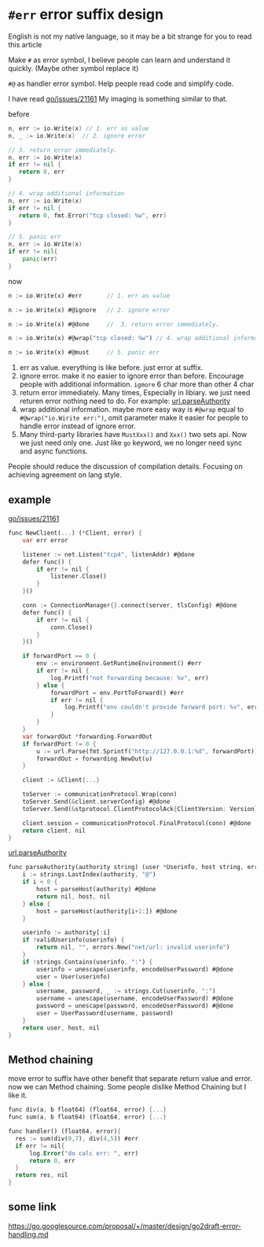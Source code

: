 # `#err` error suffix design
English is not my native language, so it may be a bit strange for you to read this article

Make `#` as error symbol, I believe people can learn and understand it quickly. (Maybe other symbol replace it)

`#@` as handler error symbol. Help people read code and simplify code.

I have read [go/issues/21161](https://github.com/golang/go/issues/21161)
My imaging is something similar to that.

before
```go
n, err := io.Write(x) // 1. err as value
n, _ := io.Write(x)  // 2. ignore error

// 3. return error immediately、
n, err := io.Write(x)
if err != nil {
   return 0, err
}

// 4. wrap additional information
n, err := io.Write(x)
if err != nil {
   return 0, fmt.Error("tcp closed: %w", err)
}

// 5. panic err
n, err := io.Write(x)
if err != nil{
    panic(err)
}
```

now 
```dart
n := io.Write(x) #err       // 1. err as value

n := io.Write(x) #@ignore   // 2. ignore error

n := io.Write(x) #@done     //  3. return error immediately、

n := io.Write(x) #@wrap("tcp closed: %w") // 4. wrap additional information

n := io.Write(x) #@must     // 5. panic err
```

1. err as value. everything is like before. just error at suffix.
2. ignore error. make it no easier to ignore error than before. Encourage people with additional information. `igmore` 6 char more than other 4 char
3. return error immediately. Many times, Especially in libiary. we just need returen error nothing need to do. For example: [url.parseAuthority](https://github.com/golang/go/blob/master/src/net/url/url.go#L586)
4. wrap additional information. maybe more easy way is  `#@wrap` equal to `#@wrap("io.Wirite err:")`, omit parameter make it easier for people to handle error instead of ignore error.
5. Many third-party libraries have `MustXxx()` and `Xxx()` two sets api. Now we just need only one. Just like `go` keyword, we no longer need sync and async functions.

People should reduce the discussion of compilation details. Focusing on achieving agreement on lang style.

## example

[go/issues/21161](https://github.com/golang/go/issues/21161#issuecomment-390216685)
```dart
func NewClient(...) (*Client, error) {
	var err error

	listener := net.Listen("tcp4", listenAddr) #@done
	defer func() {
		if err != nil {
			listener.Close()
		}
	}()

	conn := ConnectionManager{}.connect(server, tlsConfig) #@done
	defer func() {
		if err != nil {
			conn.Close()
		}
	}()

	if forwardPort == 0 {
		env := environment.GetRuntimeEnvironment() #err
		if err != nil {
			log.Printf("not forwarding because: %v", err)
		} else {
			forwardPort = env.PortToForward() #err
			if err != nil {
				log.Printf("env couldn't provide forward port: %v", err)
			}
		}
	}
	var forwardOut *forwarding.ForwardOut
	if forwardPort != 0 {
		u := url.Parse(fmt.Sprintf("http://127.0.0.1:%d", forwardPort)) #@ignore
		forwardOut = forwarding.NewOut(u)
	}

	client := &Client{...}

	toServer := communicationProtocol.Wrap(conn)
	toServer.Send(&client.serverConfig) #@done
	toServer.Send(&stprotocol.ClientProtocolAck{ClientVersion: Version}) #@done

	client.session = communicationProtocol.FinalProtocol(conn) #@done
	return client, nil
}
```

[url.parseAuthority](https://github.com/golang/go/blob/master/src/net/url/url.go#L586)
``` dart
func parseAuthority(authority string) (user *Userinfo, host string, err error) {
	i := strings.LastIndex(authority, "@")
	if i < 0 {
		host = parseHost(authority) #@done
		return nil, host, nil
	} else {
		host = parseHost(authority[i+1:]) #@done
	}

	userinfo := authority[:i]
	if !validUserinfo(userinfo) {
		return nil, "", errors.New("net/url: invalid userinfo")
	}
	if !strings.Contains(userinfo, ":") {
		userinfo = unescape(userinfo, encodeUserPassword) #@done
		user = User(userinfo)
	} else {
		username, password, _ := strings.Cut(userinfo, ":")
		username = unescape(username, encodeUserPassword) #@done
		password = unescape(password, encodeUserPassword) #@done
		user = UserPassword(username, password)
	}
	return user, host, nil
}
```

## Method chaining
move error to suffix have other benefit that separate return value and error. now we can Method chaining. 
Some people dislike Method Chaining but I like it.

```dart 
func div(a, b float64) (float64, error) {...}
func sum(a, b float64) (float64, error) {...}

func handler() (float64, error){
  res := sum(div(0,7), div(4,5)) #err
  if err != nil{
      log.Error("do calc err: ", err)
      return 0, err 
  }
  return res, nil
}
```

## some link
https://go.googlesource.com/proposal/+/master/design/go2draft-error-handling.md
